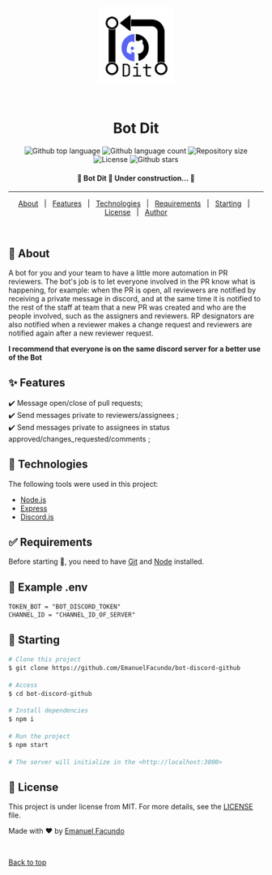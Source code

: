 <div align="center" id="top"> 
  <img src="./.github/dit.png" width="150px" alt="Bot Discord Github" />

  &#xa0;

  <!-- <a href="https://botdiscordgithub.netlify.app">Demo</a> -->
</div>

<h1 align="center">Bot Dit</h1>

<p align="center">
  <img alt="Github top language" src="https://img.shields.io/github/languages/top/EmanuelFacundo/bot-discord-github?color=558b2f">

  <img alt="Github language count" src="https://img.shields.io/github/languages/count/EmanuelFacundo/bot-discord-github?color=558b2f">

  <img alt="Repository size" src="https://img.shields.io/github/repo-size/EmanuelFacundo/bot-discord-github?color=558b2f">

  <img alt="License" src="https://img.shields.io/github/license/EmanuelFacundo/bot-discord-github?color=558b2f">

  <!-- <img alt="Github issues" src="https://img.shields.io/github/issues/EmanuelFacundo/bot-discord-github?color=56BEB8" /> -->

  <!-- <img alt="Github forks" src="https://img.shields.io/github/forks/EmanuelFacundo/bot-discord-github?color=56BEB8" /> -->

  <img alt="Github stars" src="https://img.shields.io/github/stars/EmanuelFacundo/bot-discord-github?color=558b2f" />
</p>

<!-- Status -->

<h4 align="center"> 
	🚧  Bot Dit 🚀 Under construction...  🚧
</h4> 

<hr> 

<p align="center">
  <a href="#dart-about">About</a> &#xa0; | &#xa0; 
  <a href="#sparkles-features">Features</a> &#xa0; | &#xa0;
  <a href="#rocket-technologies">Technologies</a> &#xa0; | &#xa0;
  <a href="#white_check_mark-requirements">Requirements</a> &#xa0; | &#xa0;
  <a href="#checkered_flag-starting">Starting</a> &#xa0; | &#xa0;
  <a href="#memo-license">License</a> &#xa0; | &#xa0;
  <a href="https://github.com/{{YOUR_GITHUB_USERNAME}}" target="_blank">Author</a>
</p>

<br>

## :dart: About ##

A bot for you and your team to have a little more automation in PR reviewers.
The bot's job is to let everyone involved in the PR know what is happening, for example: when the PR is open, all reviewers are notified by receiving a private message in discord, and at the same time it is notified to the rest of the staff at team that a new PR was created and who are the people involved, such as the assigners and reviewers.
RP designators are also notified when a reviewer makes a change request and reviewers are notified again after a new reviewer request.

**I recommend that everyone is on the same discord server for a better use of the Bot**

## :sparkles: Features ##

:heavy_check_mark: Message open/close of pull requests;\
:heavy_check_mark: Send messages private to reviewers/assignees ;\
:heavy_check_mark: Send messages private to assignees in status approved/changes_requested/comments ;
<!-- :heavy_check_mark: Feature 3; -->

## :rocket: Technologies ##

The following tools were used in this project:

- [Node.js](https://nodejs.org/en/)
- [Express](https://expressjs.com/pt-br/)
- [Discord.js](https://discord.js.org/#/)

## :white_check_mark: Requirements ##

Before starting :checkered_flag:, you need to have [Git](https://git-scm.com) and [Node](https://nodejs.org/en/) installed.

## :seedling: Example .env

```.env
TOKEN_BOT = "BOT_DISCORD_TOKEN"
CHANNEL_ID = "CHANNEL_ID_OF_SERVER"
```

## :checkered_flag: Starting ##

```bash
# Clone this project
$ git clone https://github.com/EmanuelFacundo/bot-discord-github

# Access
$ cd bot-discord-github

# Install dependencies
$ npm i

# Run the project
$ npm start

# The server will initialize in the <http://localhost:3000>
```

## :memo: License ##

This project is under license from MIT. For more details, see the [LICENSE](LICENSE.md) file.


Made with :heart: by <a href="https://github.com/EmanuelFacundo" target="_blank">Emanuel Facundo</a>

&#xa0;

<a href="#top">Back to top</a>

